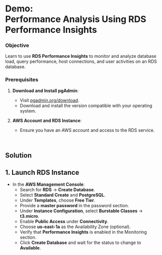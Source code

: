 # Demo:<br>Performance Analysis Using RDS Performance Insights

### **Objective**  
Learn to use **RDS Performance Insights** to monitor and analyze database load, query performance, host connections, and user activities on an RDS database.

### **Prerequisites**
1. **Download and Install pgAdmin**:  
   - Visit [pgadmin.org/download](https://www.pgadmin.org/download).  
   - Download and install the version compatible with your operating system.  

2. **AWS Account and RDS Instance**:  
   - Ensure you have an AWS account and access to the RDS service.

<br>

## Solution

## **1. Launch RDS Instance**  
- In the **AWS Management Console**:  
  - Search for **RDS** → **Create Database**.  
  - Select **Standard Create** and **PostgreSQL**.  
  - Under **Templates**, choose **Free Tier**.  
  - Provide a **master password** in the password section.  
  - Under **Instance Configuration**, select **Burstable Classes** → **t3.micro**.  
  - Enable **Public Access** under **Connectivity**.  
  - Choose **us-east-1a** as the Availability Zone (optional).  
  - Verify that **Performance Insights** is enabled in the Monitoring section.  
  - Click **Create Database** and wait for the status to change to **Available**.

<br>
